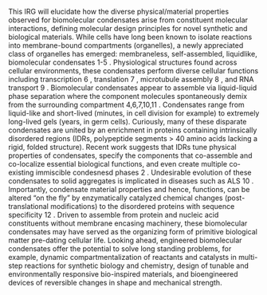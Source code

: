 This IRG will elucidate how the diverse physical/material properties observed for
biomolecular condensates arise from constituent molecular interactions, defining
molecular design principles for novel synthetic and biological materials. While cells have
long been known to isolate reactions into membrane-bound compartments (organelles), a newly
appreciated class of organelles has emerged: membraneless, self-assembled, liquidlike,
biomolecular condensates 1-5 . Physiological structures found across cellular environments, these
condensates perform diverse cellular functions including transcription 6 , translation 7 , microtubule
assembly 8 , and RNA transport 9 . Biomolecular condensates appear to assemble via liquid-liquid
phase separation where the component molecules spontaneously demix from the surrounding
compartment 4,6,7,10,11 . Condensates range from liquid-like and short-lived (minutes, in cell division
for example) to extremely long-lived gels (years, in germ cells). Curiously, many of these
disparate condensates are united by an enrichment in proteins containing intrinsically
disordered regions (IDRs, polypeptide segments &gt; 40 amino acids lacking a rigid, folded
structure). Recent work suggests that IDRs tune physical properties of condensates, specify the
components that co-assemble and co-localize essential biological functions, and even create
multiple co-existing immiscible condesnesd phases 2 . Undesirable evolution of these
condensates to solid aggregates is implicated in diseases such as ALS 10 . Importantly,
condensate material properties and hence, functions, can be altered “on the fly” by
enzymatically catalyzed chemical changes (post-translational modifications) to the disordered
proteins with sequence specificity 12 . Driven to assemble from protein and nucleic acid
constituents without membrane encasing machinery, these biomolecular condensates may have
served as the organizing form of primitive biological matter pre-dating cellular life. Looking
ahead, engineered biomolecular condensates offer the potential to solve long standing
problems, for example, dynamic compartmentalization of reactants and catalysts in multi-step
reactions for synthetic biology and chemistry, design of tunable and environmentally responsive
bio-inspired materials, and bioengineered devices of reversible changes in shape and
mechanical strength.
